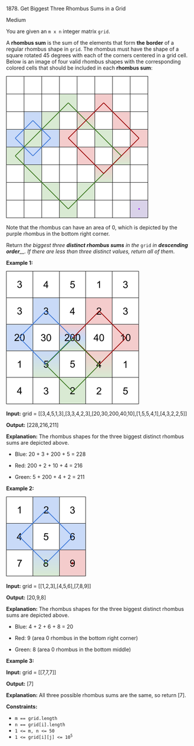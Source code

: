 1878\. Get Biggest Three Rhombus Sums in a Grid

Medium

You are given an `m x n` integer matrix `grid`.

A **rhombus sum** is the sum of the elements that form **the** **border** of a regular rhombus shape in `grid`. The rhombus must have the shape of a square rotated 45 degrees with each of the corners centered in a grid cell. Below is an image of four valid rhombus shapes with the corresponding colored cells that should be included in each **rhombus sum**:

![](pc73-q4-desc-2.png)

Note that the rhombus can have an area of 0, which is depicted by the purple rhombus in the bottom right corner.

Return _the biggest three **distinct rhombus sums** in the_ `grid` _in **descending order**__. If there are less than three distinct values, return all of them_.

**Example 1:**

![](pc73-q4-ex1.png)

**Input:** grid = [[3,4,5,1,3],[3,3,4,2,3],[20,30,200,40,10],[1,5,5,4,1],[4,3,2,2,5]]

**Output:** [228,216,211]

**Explanation:** The rhombus shapes for the three biggest distinct rhombus sums are depicted above. 

- Blue: 20 + 3 + 200 + 5 = 228 

- Red: 200 + 2 + 10 + 4 = 216 

- Green: 5 + 200 + 4 + 2 = 211

**Example 2:**

![](pc73-q4-ex2.png)

**Input:** grid = [[1,2,3],[4,5,6],[7,8,9]]

**Output:** [20,9,8]

**Explanation:** The rhombus shapes for the three biggest distinct rhombus sums are depicted above. 

- Blue: 4 + 2 + 6 + 8 = 20 

- Red: 9 (area 0 rhombus in the bottom right corner) 

- Green: 8 (area 0 rhombus in the bottom middle)

**Example 3:**

**Input:** grid = [[7,7,7]]

**Output:** [7]

**Explanation:** All three possible rhombus sums are the same, so return [7].

**Constraints:**

*   `m == grid.length`
*   `n == grid[i].length`
*   `1 <= m, n <= 50`
*   <code>1 <= grid[i][j] <= 10<sup>5</sup></code>